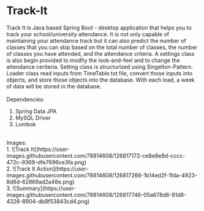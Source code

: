 # Track-It

Track It is Java based Spring Boot - desktop application that helps you to track your school/university attendance. It is not only capable of maintaining your attendance track but it can also predict the number of classes that you can skip based on the total number of classes, the number of classes you have attended, and the attendance criteria. A settings class is also begin provided to modfiy the look-and-feel and to change the attendance ceriteria. Setting class is structurized using Singelton-Pattern.</br>
Loader class read inputs from TimeTable.txt file, convert those inputs into objects, and store those objects into the database. With each load, a week of data will be stored in the database.</br>
</br>
Dependencies: </br>
1. Spring Data JPA </br>
2. MySQL Driver </br>
3. Lombok</br>
</br>
Images: </br>
1. ![Track It](https://user-images.githubusercontent.com/78814608/126817172-ce8e8e8d-cccc-472c-9369-dfe7696ce3fa.png) </br>
2. ![Track It Action](https://user-images.githubusercontent.com/78814608/126817266-1b14ed2f-1fda-4923-8d8d-62869ad2a48e.png) </br>
3. ![Summary](https://user-images.githubusercontent.com/78814608/126817746-05a678d6-91d8-4326-8904-db8f53843cd4.png) </br>
